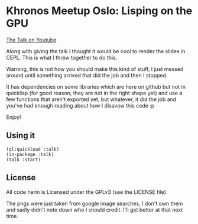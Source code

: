 # Khronos Meetup Oslo: Lisping on the GPU

[The Talk on Youtube](https://www.youtube.com/watch?v=XEtlxJsPR40)

Along with giving the talk I thought it would be cool to render the slides in CEPL. This is what I threw together to do this.

Warning, this is not how you should make this kind of stuff, I just messed around until something arrived that did the job and then I stopped.

It has dependencies on some libraries which are here on github but not in quicklisp (for good reason, they are not in the right shape yet) and use a few functions that aren't exported yet, but whatever, it did the job and you've had enough reading about how I disavow this code :p

Enjoy!

## Using it
```
(ql:quickload :talk)
(in-package :talk)
(talk :start)
```

## License

All code herin is Licensed under the GPLv3 (see the LICENSE file)

The pngs were just taken from google image searches, I don't own them and sadly didn't note down who I should credit. I'll get better at that next time.
